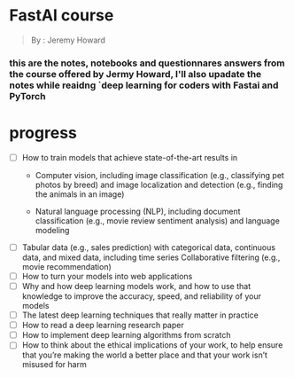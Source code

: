 # FastAI course 
> By : Jeremy Howard

### this are the notes, notebooks and questionnares answers from the course offered by Jermy Howard, I'll also upadate the notes while reaidng `deep learning for coders with Fastai and PyTorch 


# progress 
- [ ] How to train models that achieve state-of-the-art results in
     * Computer vision, including image classification (e.g., classifying pet photos by
        breed) and image localization and detection (e.g., finding the animals in an
        image)

     * Natural language processing (NLP), including document classification
            (e.g., movie review sentiment analysis) and language modeling
- [ ]  Tabular data (e.g., sales prediction) with categorical data, continuous data, and
        mixed data, including time series
        Collaborative filtering (e.g., movie recommendation)
- [ ] How to turn your models into web applications
- [ ] Why and how deep learning models work, and how to use that knowledge to
        improve the accuracy, speed, and reliability of your models
- [ ] The latest deep learning techniques that really matter in practice
- [ ] How to read a deep learning research paper
- [ ] How to implement deep learning algorithms from scratch
- [ ] How to think about the ethical implications of your work, to help ensure that
        you’re making the world a better place and that your work isn’t misused for harm
